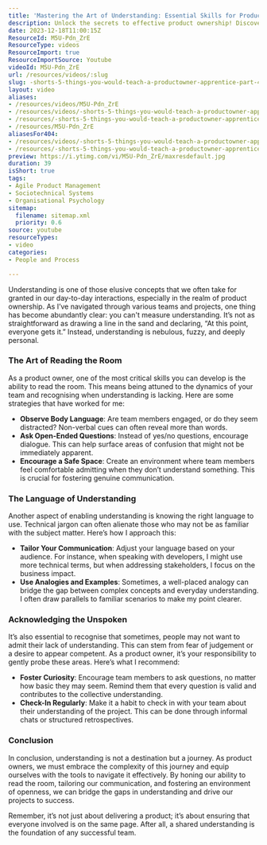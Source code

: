 ```yaml
---
title: 'Mastering the Art of Understanding: Essential Skills for Product Owners to Foster Team Clarity'
description: Unlock the secrets to effective product ownership! Discover how to read the room, tailor communication, and foster understanding within your team.
date: 2023-12-18T11:00:15Z
ResourceId: M5U-Pdn_ZrE
ResourceType: videos
ResourceImport: true
ResourceImportSource: Youtube
videoId: M5U-Pdn_ZrE
url: /resources/videos/:slug
slug: -shorts-5-things-you-would-teach-a-productowner-apprentice-part-4
layout: video
aliases:
- /resources/videos/M5U-Pdn_ZrE
- /resources/videos/-shorts-5-things-you-would-teach-a-productowner-apprentice-part-4
- /resources/-shorts-5-things-you-would-teach-a-productowner-apprentice-part-4
- /resources/M5U-Pdn_ZrE
aliasesFor404:
- /resources/videos/-shorts-5-things-you-would-teach-a-productowner-apprentice-part-4
- /resources/-shorts-5-things-you-would-teach-a-productowner-apprentice-part-4
preview: https://i.ytimg.com/vi/M5U-Pdn_ZrE/maxresdefault.jpg
duration: 39
isShort: true
tags:
- Agile Product Management
- Sociotechnical Systems
- Organisational Psychology
sitemap:
  filename: sitemap.xml
  priority: 0.6
source: youtube
resourceTypes:
- video
categories:
- People and Process

---
```

Understanding is one of those elusive concepts that we often take for granted in our day-to-day interactions, especially in the realm of product ownership. As I’ve navigated through various teams and projects, one thing has become abundantly clear: you can't measure understanding. It’s not as straightforward as drawing a line in the sand and declaring, “At this point, everyone gets it.” Instead, understanding is nebulous, fuzzy, and deeply personal.

### The Art of Reading the Room

As a product owner, one of the most critical skills you can develop is the ability to read the room. This means being attuned to the dynamics of your team and recognising when understanding is lacking. Here are some strategies that have worked for me:

- **Observe Body Language**: Are team members engaged, or do they seem distracted? Non-verbal cues can often reveal more than words.
- **Ask Open-Ended Questions**: Instead of yes/no questions, encourage dialogue. This can help surface areas of confusion that might not be immediately apparent.
- **Encourage a Safe Space**: Create an environment where team members feel comfortable admitting when they don’t understand something. This is crucial for fostering genuine communication.

### The Language of Understanding

Another aspect of enabling understanding is knowing the right language to use. Technical jargon can often alienate those who may not be as familiar with the subject matter. Here’s how I approach this:

- **Tailor Your Communication**: Adjust your language based on your audience. For instance, when speaking with developers, I might use more technical terms, but when addressing stakeholders, I focus on the business impact.
- **Use Analogies and Examples**: Sometimes, a well-placed analogy can bridge the gap between complex concepts and everyday understanding. I often draw parallels to familiar scenarios to make my point clearer.

### Acknowledging the Unspoken

It’s also essential to recognise that sometimes, people may not want to admit their lack of understanding. This can stem from fear of judgement or a desire to appear competent. As a product owner, it’s your responsibility to gently probe these areas. Here’s what I recommend:

- **Foster Curiosity**: Encourage team members to ask questions, no matter how basic they may seem. Remind them that every question is valid and contributes to the collective understanding.
- **Check-In Regularly**: Make it a habit to check in with your team about their understanding of the project. This can be done through informal chats or structured retrospectives.

### Conclusion

In conclusion, understanding is not a destination but a journey. As product owners, we must embrace the complexity of this journey and equip ourselves with the tools to navigate it effectively. By honing our ability to read the room, tailoring our communication, and fostering an environment of openness, we can bridge the gaps in understanding and drive our projects to success.

Remember, it’s not just about delivering a product; it’s about ensuring that everyone involved is on the same page. After all, a shared understanding is the foundation of any successful team.

